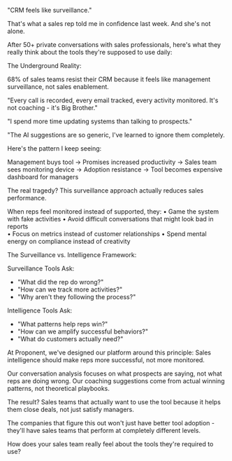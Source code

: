 "CRM feels like surveillance."

That's what a sales rep told me in confidence last week. And she's not alone.

After 50+ private conversations with sales professionals, here's what they really think about the tools they're supposed to use daily:

The Underground Reality:

68% of sales teams resist their CRM because it feels like management surveillance, not sales enablement.

"Every call is recorded, every email tracked, every activity monitored. It's not coaching - it's Big Brother."

"I spend more time updating systems than talking to prospects."

"The AI suggestions are so generic, I've learned to ignore them completely.

Here's the pattern I keep seeing:

Management buys tool → Promises increased productivity → Sales team sees monitoring device → Adoption resistance → Tool becomes expensive dashboard for managers

The real tragedy? This surveillance approach actually reduces sales performance.

When reps feel monitored instead of supported, they:
• Game the system with fake activities
• Avoid difficult conversations that might look bad in reports  
• Focus on metrics instead of customer relationships
• Spend mental energy on compliance instead of creativity

The Surveillance vs. Intelligence Framework:

Surveillance Tools Ask:
- "What did the rep do wrong?"
- "How can we track more activities?"
- "Why aren't they following the process?"

Intelligence Tools Ask:
- "What patterns help reps win?"
- "How can we amplify successful behaviors?"
- "What do customers actually need?"

At Proponent, we've designed our platform around this principle: Sales intelligence should make reps more successful, not more monitored.

Our conversation analysis focuses on what prospects are saying, not what reps are doing wrong. Our coaching suggestions come from actual winning patterns, not theoretical playbooks.

The result? Sales teams that actually want to use the tool because it helps them close deals, not just satisfy managers.

The companies that figure this out won't just have better tool adoption - they'll have sales teams that perform at completely different levels.

How does your sales team really feel about the tools they're required to use?